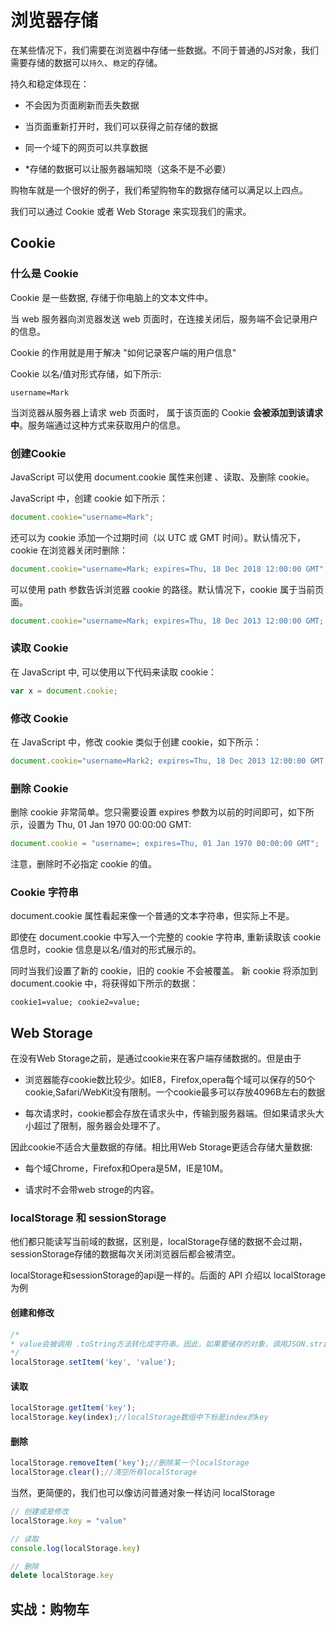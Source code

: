 # 浏览器存储

在某些情况下，我们需要在浏览器中存储一些数据。不同于普通的JS对象，我们需要存储的数据可以`持久`、`稳定`的存储。

持久和稳定体现在：

- 不会因为页面刷新而丢失数据

- 当页面重新打开时，我们可以获得之前存储的数据

- 同一个域下的网页可以共享数据

- *存储的数据可以让服务器端知晓（这条不是不必要）

购物车就是一个很好的例子，我们希望购物车的数据存储可以满足以上四点。

我们可以通过 Cookie 或者 Web Storage 来实现我们的需求。

## Cookie

### 什么是 Cookie

Cookie 是一些数据, 存储于你电脑上的文本文件中。

当 web 服务器向浏览器发送 web 页面时，在连接关闭后，服务端不会记录用户的信息。

Cookie 的作用就是用于解决 "如何记录客户端的用户信息"

Cookie 以名/值对形式存储，如下所示:

```raw
username=Mark
```

当浏览器从服务器上请求 web 页面时， 属于该页面的 Cookie **会被添加到该请求中**。服务端通过这种方式来获取用户的信息。

### 创建Cookie

JavaScript 可以使用 document.cookie 属性来创建 、读取、及删除 cookie。

JavaScript 中，创建 cookie 如下所示：

```javascript
document.cookie="username=Mark";
```

还可以为 cookie 添加一个过期时间（以 UTC 或 GMT 时间）。默认情况下，cookie 在浏览器关闭时删除：

```javascript
document.cookie="username=Mark; expires=Thu, 18 Dec 2018 12:00:00 GMT";
```

可以使用 path 参数告诉浏览器 cookie 的路径。默认情况下，cookie 属于当前页面。

```javascript
document.cookie="username=Mark; expires=Thu, 18 Dec 2013 12:00:00 GMT; path=/";
```

### 读取 Cookie

在 JavaScript 中, 可以使用以下代码来读取 cookie：

```javascript
var x = document.cookie;
```

### 修改 Cookie

在 JavaScript 中，修改 cookie 类似于创建 cookie，如下所示：

```javascript
document.cookie="username=Mark2; expires=Thu, 18 Dec 2013 12:00:00 GMT; path=/";
```

### 删除 Cookie

删除 cookie 非常简单。您只需要设置 expires 参数为以前的时间即可，如下所示，设置为 Thu, 01 Jan 1970 00:00:00 GMT:

```javascript
document.cookie = "username=; expires=Thu, 01 Jan 1970 00:00:00 GMT";
```

注意，删除时不必指定 cookie 的值。

### Cookie 字符串

document.cookie 属性看起来像一个普通的文本字符串，但实际上不是。

即使在 document.cookie 中写入一个完整的 cookie 字符串, 重新读取该 cookie 信息时，cookie 信息是以名/值对的形式展示的。

同时当我们设置了新的 cookie，旧的 cookie 不会被覆盖。 新 cookie 将添加到 document.cookie 中，将获得如下所示的数据：

```raw
cookie1=value; cookie2=value;
```

## Web Storage

在没有Web Storage之前，是通过cookie来在客户端存储数据的。但是由于

- 浏览器能存cookie数比较少。如IE8，Firefox,opera每个域可以保存的50个cookie,Safari/WebKit没有限制。一个cookie最多可以存放4096B左右的数据

- 每次请求时，cookie都会存放在请求头中，传输到服务器端。但如果请求头大小超过了限制，服务器会处理不了。

因此cookie不适合大量数据的存储。相比用Web Storage更适合存储大量数据:

- 每个域Chrome，Firefox和Opera是5M，IE是10M。

- 请求时不会带web stroge的内容。

### localStorage 和 sessionStorage

他们都只能读写当前域的数据，区别是，localStorage存储的数据不会过期，sessionStorage存储的数据每次关闭浏览器后都会被清空。

localStorage和sessionStorage的api是一样的。后面的 API 介绍以 localStorage为例

#### 创建和修改

```javascript
/*
* value会被调用 .toString方法转化成字符串。因此，如果要储存的对象，调用JSON.stringify(obj)来序列化成字符串
*/
localStorage.setItem('key', 'value');
```

#### 读取

```javascript
localStorage.getItem('key');
localStorage.key(index);//localStorage数组中下标是index的key
```

#### 删除

```javascript
localStorage.removeItem('key');//删除某一个localStorage
localStorage.clear();//清空所有localStorage
```

当然，更简便的，我们也可以像访问普通对象一样访问 localStorage

```javascript
// 创建或是修改
localStorage.key = "value"

// 读取
console.log(localStorage.key)

// 删除
delete localStorage.key
```

## 实战：购物车
